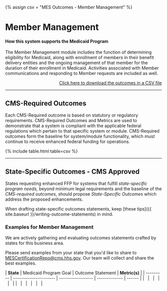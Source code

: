 {% assign csv = "MES Outcomes - Member Management" %}

# Member Management

#### How this system supports the Medicaid Program

The Member Management module includes the function of determining eligibility for Medicaid, along with enrollment of members in their benefit delivery entities and the ongoing management of that member for the duration of their enrollment in Medicaid. Activities associated with Member communications and responding to Member requests are included as well.

<div align="right">
  <a href="https://github.com/CMSgov/CMCS-DSG-DSS-Certification/raw/main/_data/{{ csv }}.csv" target="_blank">Click here to download the outcomes in a CSV file</a>  
</div>

---

## CMS-Required Outcomes

Each CMS-Required outcome is based on statutory or regulatory requirements. CMS-Required Outcomes and Metrics are used to demonstrate that a system is compliant with the applicable federal regulations which pertain to that specific system or module. CMS-Required outcomes form the baseline for system/module functionality, which must continue to receive enhanced federal funding for operations.

{% include table.html table=csv %}

---

## State-Specific Outcomes - CMS Approved

States requesting enhanced FFP for systems that fulfill _state-specific program needs,_ beyond minimum legal requirements and the baseline of the _CMS-required outcomes_, should propose _State-Specific Outcomes_ which address the proposed enhancements.

When drafting state-specific outcomes statements, keep [these tips]({{ site.baseurl }}/writing-outcome-statements) in mind.

### Examples for Member Management

We are actively gathering and evaluating outcomes statements crafted by states for this business area.

Please send examples from your state that you'd like to share to <MESCertificationRepo@cms.hhs.gov>. Our team will collect and share the best examples.

| **State** | Medicaid Program Goal | Outcome Statement | **Metric(s)** |
| --------- | --------------------- | ----------------- | ------------- | ------ |
| &nbsp;    | &nbsp;                | &nbsp;            | &nbsp;        | &nbsp; |
| &nbsp;    | &nbsp;                | &nbsp;            | &nbsp;        | &nbsp; |
